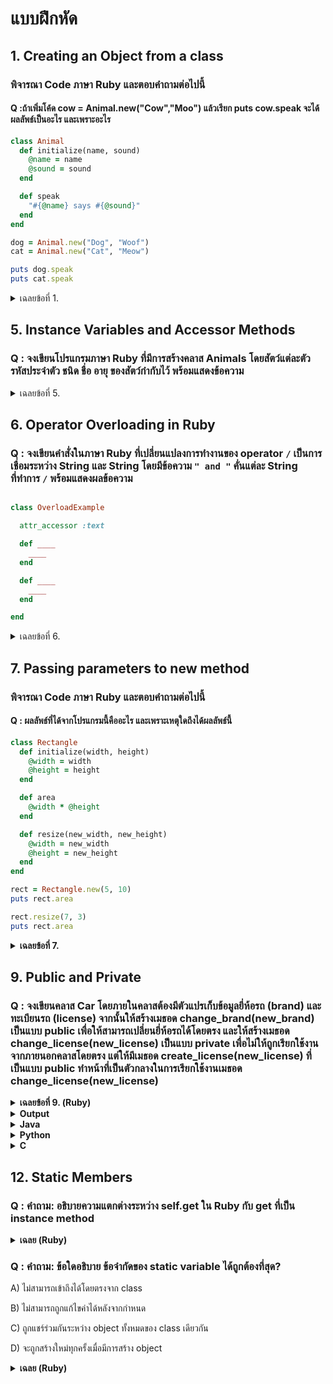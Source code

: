 # แบบฝึกหัด
## 1. Creating an Object from a class 
### พิจารณา Code ภาษา Ruby และตอบคำถามต่อไปนี้
#### Q :ถ้าเพิ่มโค้ด cow = Animal.new("Cow","Moo") แล้วเรียก puts cow.speak จะได้ผลลัพธ์เป็นอะไร และเพราะอะไร
```ruby
class Animal
  def initialize(name, sound)
    @name = name
    @sound = sound
  end

  def speak
    "#{@name} says #{@sound}"
  end
end

dog = Animal.new("Dog", "Woof")
cat = Animal.new("Cat", "Meow")

puts dog.speak
puts cat.speak
```
<details>
<summary> เฉลยข้อที่ 1. </summary>
  
## Output
```ruby
  Cow says Moo
```
  #### เพราะ เมื่อสร้าง object cow ตัวแปร @name จะเก็บค่า "Cow" และ @sound จะเก็บ "Moo" ดังนั้น method speak จะ return "Cow says Moo"
</details>

## 5. Instance Variables and Accessor Methods
### Q : จงเขียนโปรแกรมภาษา Ruby ที่มีการสร้างคลาส Animals โดยสัตว์แต่ละตัว รหัสประจำตัว ชนิด ชื่อ อายุ ของสัตว์กำกับไว้ พร้อมแสดงข้อความ
<details>
<summary> เฉลยข้อที่ 5. </summary>
  
```ruby

class Animals
  attr_accessor :animal_id
  attr_accessor :species
  attr_accessor :name
  attr_accessor :age

   def initialize(animal_id, species, name, age)
    @animal_id = animal_id   # รหัสสัตว์
    @species   = species     # ชนิด เช่น ช้าง, สิงโต
    @name      = name        # ชื่อ
    @age       = age         # อายุ
  end
end

animal_1 = Animals.new(1,"elephant","Khan Kluay",5)
animal_2 = Animals.new(2,"lion","Simba",7)

puts "ID: #{animal_1.animal_id}, species: #{animal_1.species}, name: #{animal_1.name}, age: #{animal_1.age} years old"
puts "ID: #{animal_2.animal_id}, species: #{animal_2.species}, name: #{animal_2.name}, age: #{animal_2.age} years old"

```

</details>

## 6. Operator Overloading in Ruby
### Q : จงเขียนคำสั่งในภาษา Ruby ที่เปลี่ยนแปลงการทำงานของ operator `/` เป็นการเชื่อมระหว่าง String และ String โดยมีข้อความ `" and "` คั่นแต่ละ String ที่ทำการ `/` พร้อมแสดงผลข้อความ

```ruby

class OverloadExample

  attr_accessor :text

  def ____
    ____
  end

  def ____
    ____
  end

end

```

<details>
<summary> เฉลยข้อที่ 6. </summary>
  
```ruby
class OverloadExample

  attr_accessor :text

  def initialize(text)
    @text = text
  end

  def /(other)
    OverloadExample.new(@text + " and " + other.text)
  end

end

good = OverloadExample.new("good")
bad = OverloadExample.new("bad")

a = good / bad
puts a.text
```

</details>

## 7. Passing parameters to new method
### พิจารณา Code ภาษา Ruby และตอบคำถามต่อไปนี้
#### Q : ผลลัพธ์ที่ได้จากโปรแกรมนี้คืออะไร และเพราะเหตุใดถึงได้ผลลัพธ์นี้

```ruby
class Rectangle
  def initialize(width, height)
    @width = width
    @height = height
  end

  def area
    @width * @height
  end

  def resize(new_width, new_height)
    @width = new_width
    @height = new_height
  end
end

rect = Rectangle.new(5, 10)
puts rect.area

rect.resize(7, 3)
puts rect.area
```
<details>
<summary><strong>เฉลยข้อที่ 7.</strong></summary>
  
## Output
```ruby
50
21
```
- ครั้งแรก rect = Rectangle.new(5, 10) → area = 5 * 10 = 50
- หลังจาก rect.resize(7, 3) → object ถูกอัปเดตเป็น @width = 7, @height = 3 → area = 7 * 3 = 21
</details>

## 9. Public and Private
### Q : จงเขียนคลาส Car โดยภายในคลาสต้องมีตัวแปรเก็บข้อมูลยี่ห้อรถ (brand) และทะเบียนรถ (license) จากนั้นให้สร้างเมธอด change_brand(new_brand) เป็นแบบ public เพื่อให้สามารถเปลี่ยนยี่ห้อรถได้โดยตรง และให้สร้างเมธอด change_license(new_license) เป็นแบบ private เพื่อไม่ให้ถูกเรียกใช้งานจากภายนอกคลาสโดยตรง แต่ให้มีเมธอด create_license(new_license) ที่เป็นแบบ public ทำหน้าที่เป็นตัวกลางในการเรียกใช้งานเมธอด change_license(new_license) 

<details>
<summary><strong>เฉลยข้อที่ 9. (Ruby)</strong></summary>
<pre>
  
```ruby
class Car 
  def initialize(car_brand, car_license)
    @car_brand = car_brand
    @car_license = car_license
    puts 'This is ' + @car_brand + ' brand and license ' + @car_license
  end
  
  public
  def change_brand(new_brand)
    @car_brand = new_brand
    puts 'Change brand to : ' + @car_brand
  end
  
  def create_license(new_license)
    puts 'This is new license : ' + new_license
    change_license(new_license)
  end
  
  private
  def change_license(new_license)
    @car_license = new_license
    puts 'Change license to ' + @car_license
  end
end

car = Car.new('Nissan', 'A123')
car.change_brand('Toyota')
car.create_license('B231')
```
</pre>
</details>
<details>
<summary><strong>Output</strong></summary>
<pre>
<code>This is Nissan brand and license A123
Change to brand : Toyota
This is new license : B231
Change license to B231</code>
</pre>
</details>

<details>
<summary><strong>Java</strong></summary>
<pre>
  
```java 
public class Car {
    private String carBrand;
    private String carLicense;

    Car(String carBrand, String carLicense) {
        this.carBrand = carBrand;
        this.carLicense = carLicense;
        System.out.println("This is " + carBrand + " brand and license " + carLicense);
    }

    public void changeBrand(String carBrand) {
        this.carBrand = carBrand;
        System.out.println("Change Brand to : " + carBrand);
    }

    public void createLicense(String carLicense) {
        System.out.println("This is new license : " + carLicense);
        changeLicense(carLicense);
    }

    private void changeLicense(String carLicense) {
        this.carLicense = carLicense;
        System.out.println("Change license to : " + carLicense);
    }
    public static void main(String[] args) {
        Car car = new Car("Nissan", "A123");
        car.changeBrand("Toyota");
        car.createLicense("B231");
    }
}
```
</pre>
</details>

<details>
<summary><strong>Python</strong></summary>
<pre>
  
```python
class Car :
    def __init__(self, car_brand, car_license) :
        self.car_brand = car_brand
        self.car_license = car_license
        print("This is " + self.car_brand + " brand and license " + self.car_license)

    def change_brand(self, new_brand) :
        self.car_brand = new_brand
        print("Change brand to : " + self.car_brand)

    def create_license(self, new_license) :
        print("This is new license : " + self.car_license)
        self.__change_license(new_license)
    
    def __change_license(self, new_license) :
        self.car_license = new_license
        print("Change license to : " + self.car_license)

car = Car("Nissan", "A123")
car.change_brand("Toyota")
car.create_license("B231")
```
</pre>
</details>

<details>
<summary><strong>C</strong></summary>
<pre>
  
```c
#include <stdio.h>
#include <string.h>
#include <stdlib.h>

typedef struct {
    char carBrand[50];
    char carLicense[50];
} Car;

Car* createCar(const char* brand, const char* license) {
    Car* car = (Car*) malloc(sizeof(Car));
    strcpy(car->carBrand, brand);
    strcpy(car->carLicense, license);
    printf("This is %s brand and license %s\n", car->carBrand, car->carLicense);
    return car;
}

void changeBrand(Car* car, const char* brand) {
    strcpy(car->carBrand, brand);
    printf("Change Brand to : %s\n", car->carBrand);
}

void changeLicense(Car* car, const char* license) {
    strcpy(car->carLicense, license);
    printf("Change license to : %s\n", car->carLicense);
}

void createLicense(Car* car, const char* license) {
    printf("This is new license : %s\n", license);
    changeLicense(car, license);
}

int main() {
    Car* car = createCar("Nissan", "A123");
    changeBrand(car, "Toyota");
    createLicense(car, "B231");

    free(car); 
    return 0;
}
```
</pre>
</details>

## 12. Static Members
### Q : คำถาม: อธิบายความแตกต่างระหว่าง self.get ใน Ruby กับ get ที่เป็น instance method
<details>
<summary><strong>เฉลย (Ruby)</strong></summary>
<pre>
    def self.get → class method ต้องเรียกผ่านชื่อคลาสเท่านั้น
    def get → instance method ต้องสร้าง object ก่อนที่จะใช้method นั้น
</pre>
</details>

### Q : คำถาม: ข้อใดอธิบาย ข้อจำกัดของ static variable ได้ถูกต้องที่สุด?
>
A) ไม่สามารถเข้าถึงได้โดยตรงจาก class
>
B) ไม่สามารถถูกแก้ไขค่าได้หลังจากกำหนด
>
C) ถูกแชร์ร่วมกันระหว่าง object ทั้งหมดของ class เดียวกัน
>
D) จะถูกสร้างใหม่ทุกครั้งเมื่อมีการสร้าง object


<details>
<summary><strong>เฉลย (Ruby)</strong></summary>
  C) ถูกแชร์ร่วมกันระหว่าง object ทั้งหมดของ class เดียวกัน
</details>
